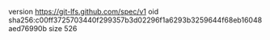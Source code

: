 version https://git-lfs.github.com/spec/v1
oid sha256:c00ff3725703440f299357b3d02296f1a6293b3259644f68eb16048aed76990b
size 526
